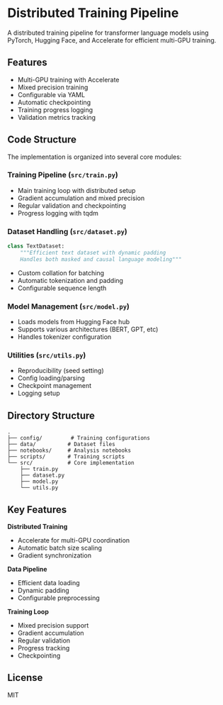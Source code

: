 # Distributed Training Pipeline

A distributed training pipeline for transformer language models using PyTorch, Hugging Face, and Accelerate for efficient multi-GPU training.

## Features

- Multi-GPU training with Accelerate
- Mixed precision training
- Configurable via YAML
- Automatic checkpointing
- Training progress logging
- Validation metrics tracking

## Code Structure

The implementation is organized into several core modules:

### Training Pipeline (`src/train.py`)
- Main training loop with distributed setup
- Gradient accumulation and mixed precision
- Regular validation and checkpointing
- Progress logging with tqdm

### Dataset Handling (`src/dataset.py`)
```python
class TextDataset:
    """Efficient text dataset with dynamic padding
    Handles both masked and causal language modeling"""
```
- Custom collation for batching
- Automatic tokenization and padding
- Configurable sequence length

### Model Management (`src/model.py`)
- Loads models from Hugging Face hub
- Supports various architectures (BERT, GPT, etc)
- Handles tokenizer configuration

### Utilities (`src/utils.py`)
- Reproducibility (seed setting)
- Config loading/parsing
- Checkpoint management
- Logging setup

## Directory Structure

```
.
├── config/         # Training configurations
├── data/          # Dataset files
├── notebooks/     # Analysis notebooks
├── scripts/       # Training scripts
└── src/           # Core implementation
    ├── train.py
    ├── dataset.py
    ├── model.py
    └── utils.py
```

## Key Features

**Distributed Training**
- Accelerate for multi-GPU coordination
- Automatic batch size scaling
- Gradient synchronization

**Data Pipeline**
- Efficient data loading
- Dynamic padding
- Configurable preprocessing

**Training Loop**
- Mixed precision support
- Gradient accumulation
- Regular validation
- Progress tracking
- Checkpointing

## License

MIT
